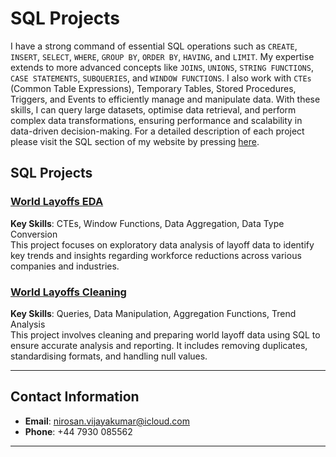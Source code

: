 # SQL Projects

I have a strong command of essential SQL operations such as `CREATE`, `INSERT`, `SELECT`, `WHERE`, `GROUP BY`, `ORDER BY`, `HAVING`, and `LIMIT`. My expertise extends to more advanced concepts like `JOINS`, `UNIONS`, `STRING FUNCTIONS`, `CASE STATEMENTS`, `SUBQUERIES`, and `WINDOW FUNCTIONS`. I also work with `CTEs` (Common Table Expressions), Temporary Tables, Stored Procedures, Triggers, and Events to efficiently manage and manipulate data. With these skills, I can query large datasets, optimise data retrieval, and perform complex data transformations, ensuring performance and scalability in data-driven decision-making. For a detailed description of each project please visit the SQL section of my website by pressing [here](https://nirosan-v.github.io/-NirosanVijayakumar.github.io/sql.html).

## SQL Projects

### [World Layoffs EDA](https://nirosan-v.github.io/-NirosanVijayakumar.github.io/sql_layoffs_eda.html)
**Key Skills**: CTEs, Window Functions, Data Aggregation, Data Type Conversion  
This project focuses on exploratory data analysis of layoff data to identify key trends and insights regarding workforce reductions across various companies and industries.  

### [World Layoffs Cleaning](https://nirosan-v.github.io/-NirosanVijayakumar.github.io/sql_layoffs_clean.html)
**Key Skills**: Queries, Data Manipulation, Aggregation Functions, Trend Analysis  
This project involves cleaning and preparing world layoff data using SQL to ensure accurate analysis and reporting. It includes removing duplicates, standardising formats, and handling null values.  


---

## Contact Information

- **Email**: [nirosan.vijayakumar@icloud.com](mailto:nirosan.vijayakumar@icloud.com)
- **Phone**: +44 7930 085562
---
